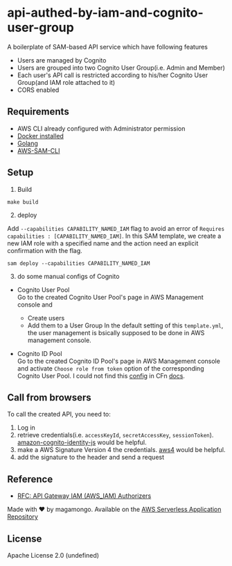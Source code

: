 # api-authed-by-iam-and-cognito-user-group

A boilerplate of SAM-based API service which have following features  
- Users are managed by Cognito
- Users are grouped into two Cognito User Group(i.e. Admin and Member)
- Each user's API call is restricted according to his/her Cognito User Group(and IAM role attached to it)
- CORS enabled

## Requirements

* AWS CLI already configured with Administrator permission
* [Docker installed](https://www.docker.com/community-edition)
* [Golang](https://golang.org)
* [AWS-SAM-CLI](https://github.com/awslabs/aws-sam-cli)

## Setup

1. Build

```
make build
```

2. deploy  

Add `--capabilities CAPABILITY_NAMED_IAM` flag to avoid an error of `Requires capabilities : [CAPABILITY_NAMED_IAM]`.
In this SAM template, we create a new IAM role with a specified name and the action need an explicit confirmation with the flag.

```
sam deploy --capabilities CAPABILITY_NAMED_IAM
```

3. do some manual configs of Cognito  

- Cognito User Pool  
Go to the created Cognito User Pool's page in AWS Management console and
    - Create users
    - Add them to a User Group
In the default setting of this `template.yml`, the user management is bsically supposed to be done in AWS management console.

- Cognito ID Pool  
Go to the created Cognito ID Pool's page in AWS Management console and activate `Choose role from token` option of the corresponding Cognito User Pool.
I could not find this [config](https://docs.aws.amazon.com/ja_jp/cognito/latest/developerguide/cognito-user-pools-user-groups.html) in CFn [docs](https://docs.aws.amazon.com/ja_jp/AWSCloudFormation/latest/UserGuide/aws-properties-cognito-identitypool-cognitoidentityprovider.html).

## Call from browsers

To call the created API, you need to:
1. Log in
2. retrieve credentials(i.e. `accessKeyId`, `secretAccessKey`, `sessionToken`). [amazon-cognito-identity-js](https://www.npmjs.com/package/amazon-cognito-identity-js) would be helpful.
3. make a  AWS Signature Version 4 the credentials. [aws4](https://www.npmjs.com/package/aws4) would be helpful.
4. add the signature to the header and send a request

## Reference

- [RFC: API Gateway IAM (AWS_IAM) Authorizers](https://github.com/awslabs/serverless-application-model/issues/781)




Made with ❤️ by magamongo. Available on the [AWS Serverless Application Repository](https://aws.amazon.com/serverless)

## License

Apache License 2.0 (undefined)